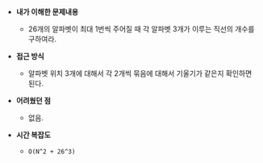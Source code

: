 - **내가 이해한 문제내용**
  - 26개의 알파벳이 최대 1번씩 주어질 때 각 알파벳 3개가 이루는 직선의 개수를 구하여라.
- **접근 방식**
  - 알파벳 위치 3개에 대해서 각 2개씩 묶음에 대해서 기울기가 같은지 확인하면 된다.

- **어려웠던 점**
  - 없음.
- **시간 복잡도**
  - `O(N^2 + 26^3)`